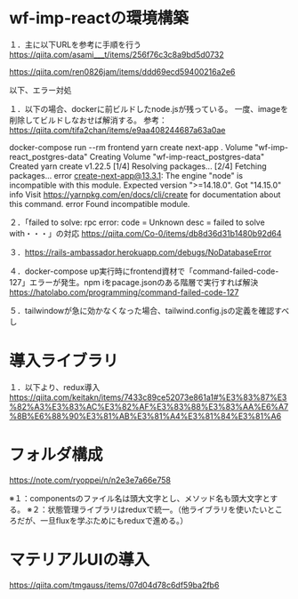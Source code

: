 # wf-imp-reactの環境構築

１．主に以下URLを参考に手順を行う
https://qiita.com/asami___t/items/256f76c3c8a9bd5d0732

https://qiita.com/ren0826jam/items/ddd69ecd59400216a2e6


以下、エラー対処

１．以下の場合、dockerに前ビルドしたnode.jsが残っている。
一度、imageを削除してビルドしなおせば解消する。
参考：https://qiita.com/tifa2chan/items/e9aa408244687a63a0ae

docker-compose run --rm frontend yarn create next-app .
Volume "wf-imp-react_postgres-data"  Creating
Volume "wf-imp-react_postgres-data"  Created
yarn create v1.22.5
[1/4] Resolving packages...
[2/4] Fetching packages...
error create-next-app@13.3.1: The engine "node" is incompatible with this module. Expected version ">=14.18.0". Got "14.15.0"
info Visit https://yarnpkg.com/en/docs/cli/create for documentation about this command.
error Found incompatible module.


２．「failed to solve: rpc error: code = Unknown desc = failed to solve with・・・」の対応
https://qiita.com/Co-0/items/db8d36d31b1480b92d64

３．https://rails-ambassador.herokuapp.com/debugs/NoDatabaseError

４．docker-compose up実行時にfrontend資材で「command-failed-code-127」エラーが発生。npm iをpacage.jsonのある階層で実行すれば解決
https://hatolabo.com/programming/command-failed-code-127

５．tailwindowが急に効かなくなった場合、tailwind.config.jsの定義を確認すべし

# 導入ライブラリ

１．以下より、redux導入
https://qiita.com/keitakn/items/7433c89ce52073e861a1#%E3%83%87%E3%82%A3%E3%83%AC%E3%82%AF%E3%83%88%E3%83%AA%E6%A7%8B%E6%88%90%E3%81%AB%E3%81%A4%E3%81%84%E3%81%A6

# フォルダ構成
https://note.com/ryoppei/n/n2e3e7a66e758

※１：componentsのファイル名は頭大文字とし、メソッド名も頭大文字とする。
※２：状態管理ライブラリはreduxで統一。（他ライブラリを使いたいところだが、一旦fluxを学ぶためにもreduxで進める。）

# マテリアルUIの導入

https://qiita.com/tmgauss/items/07d04d78c6df59ba2fb6